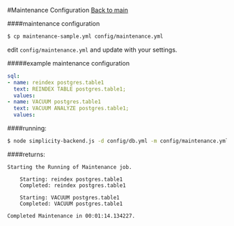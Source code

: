 #Maintenance Configuration
[Back to main](readme.md)

####maintenance configuration
```sh
$ cp maintenance-sample.yml config/maintenance.yml
```

edit `config/maintenance.yml` and update with your settings.

#####example maintenance configuration
```yaml
sql:
- name: reindex postgres.table1
  text: REINDEX TABLE postgres.table1;
  values:
- name: VACUUM postgres.table1
  text: VACUUM ANALYZE postgres.table1;
  values:
```

####running:

```sh
$ node simplicity-backend.js -d config/db.yml -m config/maintenance.yml
```

####returns:

```
Starting the Running of Maintenance job.

    Starting: reindex postgres.table1
    Completed: reindex postgres.table1

    Starting: VACUUM postgres.table1
    Completed: VACUUM postgres.table1

Completed Maintenance in 00:01:14.134227.
```
